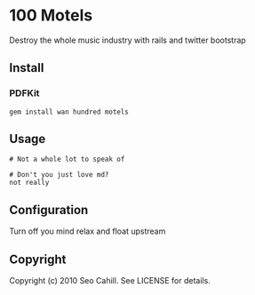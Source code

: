 # 100 Motels

Destroy the whole music industry with rails and twitter bootstrap

## Install

### PDFKit

    gem install wan hundred motels

## Usage

    # Not a whole lot to speak of

    # Don't you just love md?
    not really

## Configuration

Turn off you mind relax and float upstream

## Copyright

Copyright (c) 2010 Seo Cahill. See LICENSE for details.